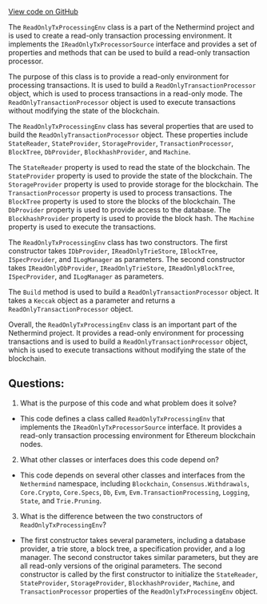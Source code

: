 [View code on GitHub](https://github.com/nethermindeth/nethermind/Nethermind.Consensus/Processing/ReadOnlyTxProcessingEnv.cs)

The `ReadOnlyTxProcessingEnv` class is a part of the Nethermind project and is used to create a read-only transaction processing environment. It implements the `IReadOnlyTxProcessorSource` interface and provides a set of properties and methods that can be used to build a read-only transaction processor. 

The purpose of this class is to provide a read-only environment for processing transactions. It is used to build a `ReadOnlyTransactionProcessor` object, which is used to process transactions in a read-only mode. The `ReadOnlyTransactionProcessor` object is used to execute transactions without modifying the state of the blockchain. 

The `ReadOnlyTxProcessingEnv` class has several properties that are used to build the `ReadOnlyTransactionProcessor` object. These properties include `StateReader`, `StateProvider`, `StorageProvider`, `TransactionProcessor`, `BlockTree`, `DbProvider`, `BlockhashProvider`, and `Machine`. 

The `StateReader` property is used to read the state of the blockchain. The `StateProvider` property is used to provide the state of the blockchain. The `StorageProvider` property is used to provide storage for the blockchain. The `TransactionProcessor` property is used to process transactions. The `BlockTree` property is used to store the blocks of the blockchain. The `DbProvider` property is used to provide access to the database. The `BlockhashProvider` property is used to provide the block hash. The `Machine` property is used to execute the transactions. 

The `ReadOnlyTxProcessingEnv` class has two constructors. The first constructor takes `IDbProvider`, `IReadOnlyTrieStore`, `IBlockTree`, `ISpecProvider`, and `ILogManager` as parameters. The second constructor takes `IReadOnlyDbProvider`, `IReadOnlyTrieStore`, `IReadOnlyBlockTree`, `ISpecProvider`, and `ILogManager` as parameters. 

The `Build` method is used to build a `ReadOnlyTransactionProcessor` object. It takes a `Keccak` object as a parameter and returns a `ReadOnlyTransactionProcessor` object. 

Overall, the `ReadOnlyTxProcessingEnv` class is an important part of the Nethermind project. It provides a read-only environment for processing transactions and is used to build a `ReadOnlyTransactionProcessor` object, which is used to execute transactions without modifying the state of the blockchain.
## Questions: 
 1. What is the purpose of this code and what problem does it solve?
- This code defines a class called `ReadOnlyTxProcessingEnv` that implements the `IReadOnlyTxProcessorSource` interface. It provides a read-only transaction processing environment for Ethereum blockchain nodes.

2. What other classes or interfaces does this code depend on?
- This code depends on several other classes and interfaces from the `Nethermind` namespace, including `Blockchain`, `Consensus.Withdrawals`, `Core.Crypto`, `Core.Specs`, `Db`, `Evm`, `Evm.TransactionProcessing`, `Logging`, `State`, and `Trie.Pruning`.

3. What is the difference between the two constructors of `ReadOnlyTxProcessingEnv`?
- The first constructor takes several parameters, including a database provider, a trie store, a block tree, a specification provider, and a log manager. The second constructor takes similar parameters, but they are all read-only versions of the original parameters. The second constructor is called by the first constructor to initialize the `StateReader`, `StateProvider`, `StorageProvider`, `BlockhashProvider`, `Machine`, and `TransactionProcessor` properties of the `ReadOnlyTxProcessingEnv` object.